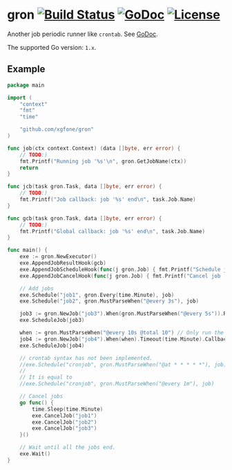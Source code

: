 

# gron [![Build Status](https://travis-ci.org/xgfone/gron.svg?branch=master)](https://travis-ci.org/xgfone/gron) [![GoDoc](https://godoc.org/github.com/xgfone/gron?status.svg)](http://godoc.org/github.com/xgfone/gron) [![License](https://img.shields.io/badge/License-Apache%202.0-blue.svg?style=flat-square)](https://raw.githubusercontent.com/xgfone/gron/master/LICENSE)

Another job periodic runner like `crontab`. See [GoDoc](https://godoc.org/github.com/xgfone/gron).

The supported Go version: `1.x`.

## Example

```go
package main

import (
	"context"
	"fmt"
	"time"

	"github.com/xgfone/gron"
)

func job(ctx context.Context) (data []byte, err error) {
	// TODO:)
	fmt.Printf("Running job '%s'\n", gron.GetJobName(ctx))
	return
}

func jcb(task gron.Task, data []byte, err error) {
	// TODO:)
	fmt.Printf("Job callback: job '%s' end\n", task.Job.Name)
}

func gcb(task gron.Task, data []byte, err error) {
	// TODO:)
	fmt.Printf("Global callback: job '%s' end\n", task.Job.Name)
}

func main() {
	exe := gron.NewExecutor()
	exe.AppendJobResultHook(gcb)
	exe.AppendJobScheduleHook(func(j gron.Job) { fmt.Printf("Schedule job '%s'\n", j.Name) })
	exe.AppendJobCancelHook(func(j gron.Job) { fmt.Printf("Cancel job '%s'\n", j.Name) })

	// Add jobs
	exe.Schedule("job1", gron.Every(time.Minute), job)
	exe.Schedule("job2", gron.MustParseWhen("@every 3s"), job)

	job3 := gron.NewJob("job3").When(gron.MustParseWhen("@every 5s")).Runner(job)
	exe.ScheduleJob(job3)

	when := gron.MustParseWhen("@every 10s @total 10") // Only run the job for ten times
	job4 := gron.NewJob("job4").When(when).Timeout(time.Minute).Callback(jcb).Runner(job)
	exe.ScheduleJob(job4)

	// crontab syntax has not been implemented.
	//exe.Schedule("cronjob", gron.MustParseWhen("@at * * * * *"), job)
	//
	// It is equal to
	//exe.Schedule("cronjob", gron.MustParseWhen("@every 1m"), job)

	// Cancel jobs
	go func() {
		time.Sleep(time.Minute)
		exe.CancelJob("job1")
		exe.CancelJob("job2")
		exe.CancelJob("job3")
	}()

	// Wait until all the jobs end.
	exe.Wait()
}
```

